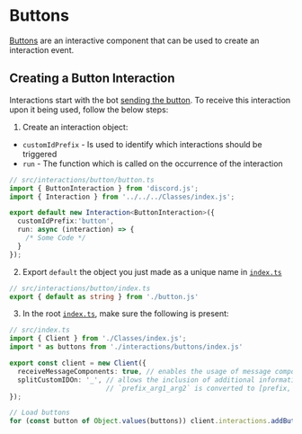 # Buttons

[Buttons](https://discordjs.guide/interactive-components/buttons.html) are an interactive component that can be used to create an interaction event.

## Creating a Button Interaction

Interactions start with the bot [sending the button](https://discordjs.guide/interactive-components/buttons.html). To receive this interaction upon it being used, follow the below steps:

1. Create an interaction object:

- `customIdPrefix` - Is used to identify which interactions should be triggered
- `run` - The function which is called on the occurrence of the interaction

```ts
// src/interactions/button/button.ts
import { ButtonInteraction } from 'discord.js';
import { Interaction } from '../../../Classes/index.js';

export default new Interaction<ButtonInteraction>({
  customIdPrefix:'button',
  run: async (interaction) => {
    /* Some Code */
  }
});
```

2. Export `default` the object you just made as a unique name in [`index.ts`](index.ts)

```ts
// src/interactions/button/index.ts
export { default as string } from './button.js'
```

3. In the root [`index.ts`](../../index.ts), make sure the following is present:

```ts
// src/index.ts
import { Client } from './Classes/index.js';
import * as buttons from './interactions/buttons/index.js'

export const client = new Client({
  receiveMessageComponents: true, // enables the usage of message components
  splitCustomIDOn: '_', // allows the inclusion of additional information in a custom ID
                        // `prefix_arg1_arg2` is converted to [prefix, arg1, arg2]
});

// Load buttons
for (const button of Object.values(buttons)) client.interactions.addButton(button);
```
